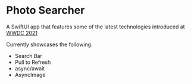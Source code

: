 # Photo Searcher

A SwiftUI app that features some of the latest technologies introduced at [WWDC 2021](https://developer.apple.com/wwdc21/sessions/)

Currently showcases the following:
- Search Bar
- Pull to Refresh
- async/await
- AsyncImage
